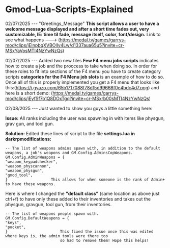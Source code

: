 # Gmod-Lua-Scripts-Explained

02/07/2025 --- "Greetings_Message" **This script allows a user to have a welcome message displayed and after a short time fades out, very customizable, IE: time til fade,
message itself, color, font/design.** Link to see what happens ---> (https://medal.tv/games/garrys-mod/clips/jElnpbqXVBOlIv4Lw/d1337aua65u5?invite=cr-MSxYaVosMTI4NzYwNzQs)

02/07/2025 --- Added two new files **Few F4 menu jobs scripts** indicates how to create a job and the proccess to take when doing so. In order for these roles to fit into sections of the F4
menu you have to create category scripts **categories for the F4 Menu job slots** is an example of how to do so. Once all of this is properly implemented you get a F4 menu that
looks like this:(https://i.gyazo.com/65b1717088f78df5d99668f0e4bdc4d7.png) and here is a short demo: (https://medal.tv/games/garrys-mod/clips/jEyfSf7o1Q8DOxTgq?invite=cr-MSxrb00sMTI4NzYwNzQs)

02/08/2025 --- Just wanted to show you guys a little something here: 

**Issue:** All ranks including the user was spawning in with items like physgun, grav gun, and tool gun.

**Solution:** Edited these lines of script to the file **settings.lua in darkrpmodifications:** 

    -- The list of weapons admins spawn with, in addition to the default weapons, a job's weapons and GM.Config.AdminsCopWeapons.
    GM.Config.AdminWeapons = {
    "weapon_keypadchecker",
    "weapon_physcannon",
    "weapon_physgun",
    "gmod_tool",
    }                   This allows for when someone is the rank of Admin+ to have these weapons.

Here is where I changed the **"default class"** (same location as above just ctrl+f) to have only these added to their inventories and takes out the physgun, gravgun, tool gun, from their inventories. 

    -- The list of weapons people spawn with.
    GM.Config.DefaultWeapons = {
    "keys",
    "pocket",
    }                       This fixed the issue once this was edited where keys is, the admin tools were there too 
                            so had to remove them! Hope this helps!
